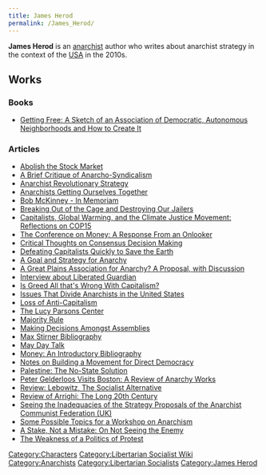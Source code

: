```yaml
---
title: James Herod
permalink: /James_Herod/
---
```


**James Herod** is an [anarchist](Anarchism "wikilink") author who
writes about anarchist strategy in the context of the
[USA](United_States_of_America "wikilink") in the 2010s.

## Works

### Books

- [Getting Free: A Sketch of an Association of Democratic, Autonomous
  Neighborhoods and How to Create
  It](Getting_Free:_A_Sketch_of_an_Association_of_Democratic,_Autonomous_Neighborhoods_and_How_to_Create_It "wikilink")

### Articles

- [Abolish the Stock Market](Abolish_the_Stock_Market "wikilink")
- [A Brief Critique of
  Anarcho-Syndicalism](A_Brief_Critique_of_Anarcho-Syndicalism "wikilink")
- [Anarchist Revolutionary
  Strategy](Anarchist_Revolutionary_Strategy "wikilink")
- [Anarchists Getting Ourselves
  Together](Anarchists_Getting_Ourselves_Together "wikilink")
- [Bob McKinney - In Memoriam](Bob_McKinney_-_In_Memoriam "wikilink")
- [Breaking Out of the Cage and Destroying Our
  Jailers](Breaking_Out_of_the_Cage_and_Destroying_Our_Jailers "wikilink")
- [Capitalists, Global Warming, and the Climate Justice Movement:
  Reflections on
  COP15](Capitalists,_Global_Warming,_and_the_Climate_Justice_Movement:_Reflections_on_COP15 "wikilink")
- [The Conference on Money: A Response From an
  Onlooker](The_Conference_on_Money:_A_Response_From_an_Onlooker "wikilink")
- [Critical Thoughts on Consensus Decision
  Making](Critical_Thoughts_on_Consensus_Decision_Making "wikilink")
- [Defeating Capitalists Quickly to Save the
  Earth](Defeating_Capitalists_Quickly_to_Save_the_Earth "wikilink")
- [A Goal and Strategy for
  Anarchy](A_Goal_and_Strategy_for_Anarchy "wikilink")
- [A Great Plains Association for Anarchy? A Proposal, with
  Discussion](A_Great_Plains_Association_for_Anarchy?_A_Proposal,_with_Discussion "wikilink")
- [Interview about Liberated
  Guardian](Interview_about_Liberated_Guardian "wikilink")
- [Is Greed All that's Wrong With
  Capitalism?](Is_Greed_All_that's_Wrong_With_Capitalism? "wikilink")
- [Issues That Divide Anarchists in the United
  States](Issues_That_Divide_Anarchists_in_the_United_States "wikilink")
- [Loss of Anti-Capitalism](Loss_of_Anti-Capitalism "wikilink")
- [The Lucy Parsons Center](The_Lucy_Parsons_Center "wikilink")
- [Majority Rule](Majority_Rule_(Herod_Article) "wikilink")
- [Making Decisions Amongst
  Assemblies](Making_Decisions_Amongst_Assemblies "wikilink")
- [Max Stirner Bibliography](Max_Stirner_Bibliography "wikilink")
- [May Day Talk](May_Day_Talk "wikilink")
- [Money: An Introductory
  Bibliography](Money:_An_Introductory_Bibliography "wikilink")
- [Notes on Building a Movement for Direct
  Democracy](Notes_on_Building_a_Movement_for_Direct_Democracy "wikilink")
- [Palestine: The No-State
  Solution](Palestine:_The_No-State_Solution "wikilink")
- [Peter Gelderloos Visits Boston: A Review of Anarchy
  Works](Peter_Gelderloos_Visits_Boston:_A_Review_of_Anarchy_Works "wikilink")
- [Review: Lebowitz, The Socialist
  Alternative](Review:_Lebowitz,_The_Socialist_Alternative "wikilink")
- [Review of Arrighi: The Long 20th
  Century](Review_of_Arrighi:_The_Long_20th_Century "wikilink")
- [Seeing the Inadequacies of the Strategy Proposals of the Anarchist
  Communist Federation
  (UK)](Seeing_the_Inadequacies_of_the_Strategy_Proposals_of_the_Anarchist_Communist_Federation_(UK) "wikilink")
- [Some Possible Topics for a Workshop on
  Anarchism](Some_Possible_Topics_for_a_Workshop_on_Anarchism "wikilink")
- [A Stake, Not a Mistake: On Not Seeing the
  Enemy](A_Stake,_Not_a_Mistake:_On_Not_Seeing_the_Enemy "wikilink")
- [The Weakness of a Politics of
  Protest](The_Weakness_of_a_Politics_of_Protest "wikilink")

[Category:Characters](Category:Characters "wikilink")
[Category:Libertarian Socialist
Wiki](Category:Libertarian_Socialist_Wiki "wikilink")
[Category:Anarchists](Category:Anarchists "wikilink")
[Category:Libertarian
Socialists](Category:Libertarian_Socialists "wikilink") [Category:James
Herod](Category:James_Herod "wikilink")